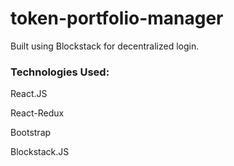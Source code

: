 # token-portfolio-manager

Built using Blockstack for decentralized login.

<h3>Technologies Used:</h3>
<p>React.JS</p>
<p>React-Redux</p>
<p>Bootstrap</p>
<p>Blockstack.JS</p>
